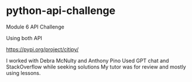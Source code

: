 # python-api-challenge
Module 6 API Challenge 


Using both API

https://pypi.org/project/citipy/

I worked with Debra McNulty and Anthony Pino
Used GPT chat and StackOverflow while seeking solutions 
My tutor was for review and mostly using lessons.

